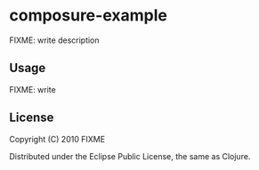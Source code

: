 # composure-example

FIXME: write description

## Usage

FIXME: write

## License

Copyright (C) 2010 FIXME

Distributed under the Eclipse Public License, the same as Clojure.
